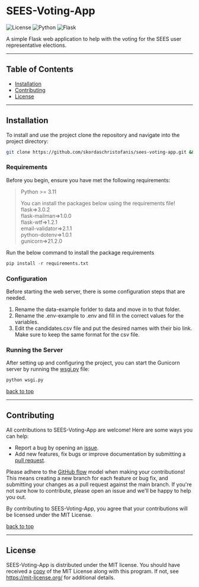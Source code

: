 # SEES-Voting-App

![License](https://img.shields.io/badge/license-MIT-orange.svg) ![Python](https://img.shields.io/badge/python-v3.11-22558a.svg?logo=python&color=22558a) ![Flask](https://img.shields.io/badge/Flask-v3.0.2-3b9388.svg?logo=fastapi&color=3b9388)

A simple Flask web application to help with the voting for the SEES user representative elections. 

------------
## Table of Contents

- [Installation](#installation)
- [Contributing](#contributing)
- [License](#license)

------------
## Installation

To install and use the project clone the repository and navigate into the project directory:

```bash
git clone https://github.com/skordaschristofanis/sees-voting-app.git && cd sees-voting-app
```

### Requirements

Before you begin, ensure you have met the following requirements:

>  Python >= 3.11  
>
> You can install the packages below using the requirements file!  
> flask=>3.0.2  
> flask-mailman=>1.0.0  
> flask-wtf=>1.2.1  
> email-validator=>2.1.1  
> python-dotenv=>1.0.1  
> gunicorn=>21.2.0

Run the below command to install the package requirements
```python
pip install -r requirements.txt
```

### Configuration

Before starting the web server, there is some configuration steps that are needed.

1. Rename the data-example forlder to data and move in to that folder.
2. Rename the .env-example to .env and fill in the correct values for the variables.
3. Edit the candidates.csv file and put the desired names with their bio link. Make sure to keep the same format for the csv file.

### Running the Server
After setting up and configuring the project, you can start the Gunicorn server by running the [wsgi.py](wsgi.py) file:

```bash
python wsgi.py
```

[back to top](#table-of-contents)

------------
## Contributing

All contributions to SEES-Voting-App are welcome! Here are some ways you can help:
- Report a bug by opening an [issue](https://github.com/skordaschristofanis/sees-voting-app/issues).
- Add new features, fix bugs or improve documentation by submitting a [pull request](https://github.com/skordaschristofanis/sees-voting-app/pulls).

Please adhere to the [GitHub flow](https://docs.github.com/en/get-started/quickstart/github-flow) model when making your contributions! This means creating a new branch for each feature or bug fix, and submitting your changes as a pull request against the main branch. If you're not sure how to contribute, please open an issue and we'll be happy to help you out.

By contributing to SEES-Voting-App, you agree that your contributions will be licensed under the MIT License.

[back to top](#table-of-contents)

------------
## License

SEES-Voting-App is distributed under the MIT license. You should have received a [copy](LICENSE) of the MIT License along with this program. If not, see https://mit-license.org/ for additional details.